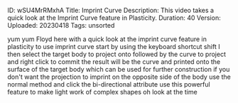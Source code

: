 ID: wSU4MrRMxhA
Title: Imprint Curve
Description: This video takes a quick look at the Imprint Curve feature in Plasticity.
Duration: 40
Version: 
Uploaded: 20230418
Tags: unsorted

yum yum
Floyd here with a quick look at the
imprint curve feature in plasticity to
use imprint curve start by using the
keyboard shortcut shift I then select
the target body to project onto followed
by the curve to project and right click
to commit the result will be the curve
and printed onto the surface of the
target body which can be used for
further construction if you don't want
the projection to imprint on the
opposite side of the body
use the normal method and click the
bi-directional attribute
use this powerful feature to make light
work of complex shapes oh look at the
time
